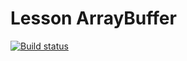 # Lesson ArrayBuffer
[![Build status](https://ci.appveyor.com/api/projects/status/51q3bk71fpsp33fe?svg=true)](https://ci.appveyor.com/project/igrkirillov/lesson-settings)